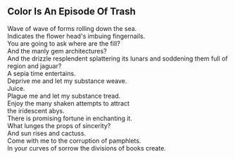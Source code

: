 Color Is An Episode Of Trash
----------------------------
Wave of wave of forms rolling down the sea.  
Indicates the flower head's imbuing fingernails.  
You are going to ask where are the fill?  
And the manly gem architectures?  
And the drizzle resplendent splattering its lunars and soddening them full of  
region and jaguar?  
A sepia time entertains.  
Deprive me and let my substance weave.  
Juice.  
Plague me and let my substance tread.  
Enjoy the many shaken attempts to attract  
the iridescent abys.  
There is promising fortune in enchanting it.  
What lunges the props of sincerity?  
And sun rises and cactuss.  
Come with me to the corruption of pamphlets.  
In your curves of sorrow the divisions of books create.  
